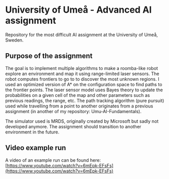 # University of Umeå - Advanced AI assignment
Repository for the most difficult AI assignment at the University of Umeå, Sweden. 


## Purpose of the assignment
The goal is to implement multiple algorithms to make a roomba-like robot explore an environment and map it using range-limited laser sensors. 
The robot computes frontiers to go to to discover the most unknown regions. I used an optimized version of A* on the configuration space to find paths to the frontier points. The laser sensor model uses Bayes theory to update the probabilities on a given cell of the map and other parameters such as previous readings, the range, etc. The path tracking algorithm (pure pursuit) used while travelling from a point to another originates from a previous assignment (in another of my repository: Umu-AI-Fundamentals).

The simulator used is MRDS, originally created by Microsoft but sadly not developed anymore. The assignment should transition to another environment in the future. 

## Video example run
A video of an example run can be found here: 
[https://www.youtube.com/watch?v=6mEpk-EFsFs](https://www.youtube.com/watch?v=6mEpk-EFsFs)
